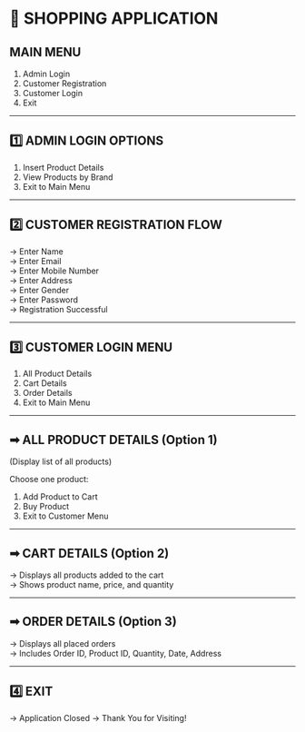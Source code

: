 
🛒 SHOPPING APPLICATION
=========================

MAIN MENU
----------
1. Admin Login
2. Customer Registration
3. Customer Login
4. Exit


------------------------
1️⃣ ADMIN LOGIN OPTIONS
------------------------
1. Insert Product Details
2. View Products by Brand
3. Exit to Main Menu


-------------------------------
2️⃣ CUSTOMER REGISTRATION FLOW
-------------------------------
→ Enter Name  
→ Enter Email  
→ Enter Mobile Number  
→ Enter Address  
→ Enter Gender  
→ Enter Password  
→ Registration Successful


------------------------
3️⃣ CUSTOMER LOGIN MENU
------------------------
1. All Product Details
2. Cart Details
3. Order Details
4. Exit to Main Menu


---------------------------------
➡ ALL PRODUCT DETAILS (Option 1)
---------------------------------
(Display list of all products)

Choose one product:
1. Add Product to Cart
2. Buy Product
3. Exit to Customer Menu


---------------------------------
➡ CART DETAILS (Option 2)
---------------------------------
→ Displays all products added to the cart  
→ Shows product name, price, and quantity


---------------------------------
➡ ORDER DETAILS (Option 3)
---------------------------------
→ Displays all placed orders  
→ Includes Order ID, Product ID, Quantity, Date, Address


---------------------------------
4️⃣ EXIT
---------------------------------
→ Application Closed
→ Thank You for Visiting!
